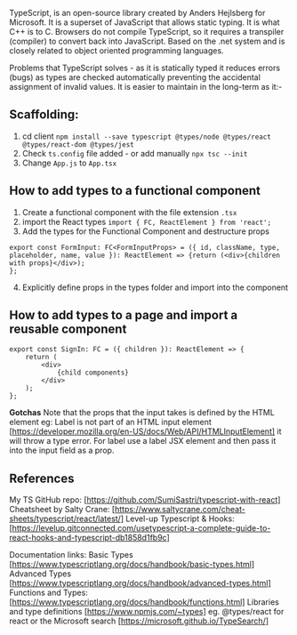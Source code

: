 TypeScript, is an open-source library created by Anders Hejlsberg for Microsoft. It is a superset of JavaScript that allows static typing. It is what C++ is to C. Browsers do not compile TypeScript, so it requires a transpiler (compiler) to convert back into JavaScript. Based on the .net system and is closely related to object oriented programming languages.

Problems that TypeScript solves - as it is statically typed it reduces errors (bugs) as types are checked automatically preventing the accidental assignment of invalid values. It is easier to maintain in the long-term as it:-

## Scaffolding:

1. cd client `npm install --save typescript @types/node @types/react @types/react-dom @types/jest`
2. Check `ts.config` file added - or add manually `npx tsc --init`
3. Change `App.js` to `App.tsx`

## How to add types to a functional component

1. Create a functional component with the file extension `.tsx`
2. import the React types `import { FC, ReactElement } from 'react';`
3. Add the types for the Functional Component and destructure props

```
export const FormInput: FC<FormInputProps> = ({ id, className, type, placeholder, name, value }): ReactElement => {return (<div>{children with props}</div>);
};

```

4. Explicitly define props in the types folder and import into the component

## How to add types to a page and import a reusable component

```
export const SignIn: FC = ({ children }): ReactElement => {
    return (
        <div>
            {child components}
        </div>
    );
};

```

**Gotchas**
Note that the props that the input takes is defined by the HTML element
eg: Label is not part of an HTML input element [https://developer.mozilla.org/en-US/docs/Web/API/HTMLInputElement] it will throw a type error. For label use a label JSX element and then pass it into the input field as a prop.

## References

My TS GitHub repo: [https://github.com/SumiSastri/typescript-with-react]
Cheatsheet by Salty Crane: [https://www.saltycrane.com/cheat-sheets/typescript/react/latest/]
Level-up Typescript & Hooks: [https://levelup.gitconnected.com/usetypescript-a-complete-guide-to-react-hooks-and-typescript-db1858d1fb9c]

Documentation links:
Basic Types [https://www.typescriptlang.org/docs/handbook/basic-types.html]
Advanced Types [https://www.typescriptlang.org/docs/handbook/advanced-types.html]
Functions and Types: [https://www.typescriptlang.org/docs/handbook/functions.html]
Libraries and type definitions [https://www.npmjs.com/~types] eg. @types/react for react or the Microsoft search [https://microsoft.github.io/TypeSearch/]
